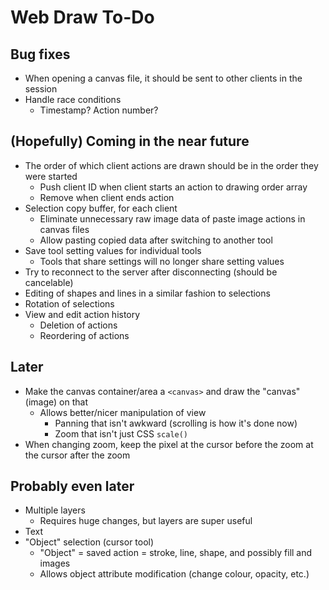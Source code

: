 # Web Draw To-Do
## Bug fixes
- When opening a canvas file, it should be sent to other clients in the session
- Handle race conditions
  - Timestamp? Action number?
## (Hopefully) Coming in the near future
- The order of which client actions are drawn should be in the order they were started
  - Push client ID when client starts an action to drawing order array
  - Remove when client ends action
- Selection copy buffer, for each client
  - Eliminate unnecessary raw image data of paste image actions in canvas files
  - Allow pasting copied data after switching to another tool
- Save tool setting values for individual tools
  - Tools that share settings will no longer share setting values
- Try to reconnect to the server after disconnecting (should be cancelable)
- Editing of shapes and lines in a similar fashion to selections
- Rotation of selections
- View and edit action history
  - Deletion of actions
  - Reordering of actions
## Later
- Make the canvas container/area a `<canvas>` and draw the "canvas" (image) on that
  - Allows better/nicer manipulation of view
    - Panning that isn't awkward (scrolling is how it's done now)
    - Zoom that isn't just CSS `scale()`
- When changing zoom, keep the pixel at the cursor before the zoom at the cursor after the zoom
## Probably even later
- Multiple layers
  - Requires huge changes, but layers are super useful
- Text
- "Object" selection (cursor tool)
  - "Object" = saved action = stroke, line, shape, and possibly fill and images
  - Allows object attribute modification (change colour, opacity, etc.)
